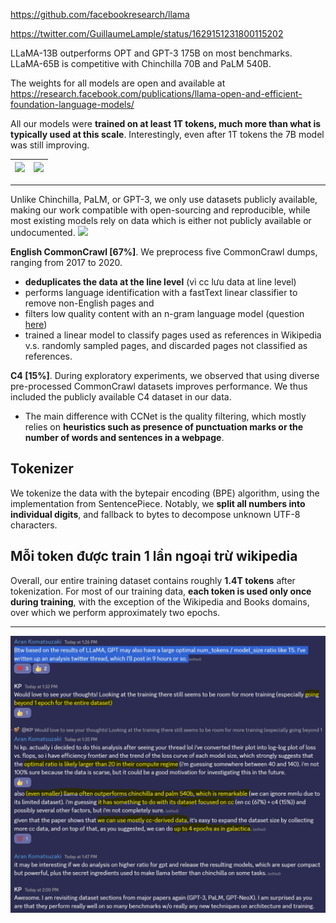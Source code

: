 https://github.com/facebookresearch/llama

https://twitter.com/GuillaumeLample/status/1629151231800115202

LLaMA-13B outperforms OPT and GPT-3 175B on most benchmarks. LLaMA-65B is competitive with Chinchilla 70B and PaLM 540B.

The weights for all models are open and available at https://research.facebook.com/publications/llama-open-and-efficient-foundation-language-models/

All our models were __trained on at least 1T tokens, much more than what is typically used at this scale__.
Interestingly, even after 1T tokens the 7B model was still improving.

| ![](https://pbs.twimg.com/media/FpvTXeJXwAAGmDU?format=png) | ![](https://pbs.twimg.com/media/FpvTcVtWYAEx6CD?format=png) |
|---|---|

- - -

Unlike Chinchilla, PaLM, or GPT-3, we only use datasets publicly available, making our work compatible with open-sourcing and reproducible, while most existing models rely on data which is either not publicly available or undocumented.
![](https://pbs.twimg.com/media/FpvTkckWYAAroWL?format=png)

__English CommonCrawl [67%]__. We preprocess five CommonCrawl dumps, ranging from 2017 to 2020.
- __deduplicates the data at the line level__ (vì cc lưu data at line level)
- performs language identification with a fastText linear classifier to remove non-English pages and 
- filters low quality content with an n-gram language model (question [here](https://github.com/facebookresearch/llama/issues/7))
- trained a linear model to classify pages used as references in Wikipedia v.s. randomly sampled pages, 
  and discarded pages not classified as references.

__C4 [15%]__. During exploratory experiments, we observed that using diverse pre-processed CommonCrawl datasets improves performance. We thus included the publicly available C4 dataset in our data. 
- The main difference with CCNet is the quality filtering, which mostly relies on __heuristics such as presence of punctuation marks or the number of words and sentences in a webpage__.

## Tokenizer
We tokenize the data with the bytepair encoding (BPE) algorithm, using the implementation from SentencePiece.
Notably, we __split all numbers into individual digits__, and fallback to bytes to decompose unknown UTF-8 characters.

## Mỗi token được train 1 lần ngoại trừ wikipedia
Overall, our entire training dataset contains roughly __1.4T tokens__ after tokenization. For most of
our training data, __each token is used only once during training__, with the exception of the Wikipedia
and Books domains, over which we perform approximately two epochs.

- - -

![](files/llama-00.jpg)